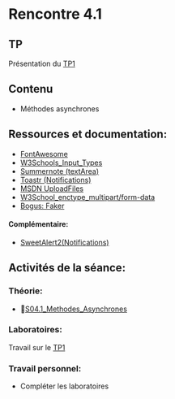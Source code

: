 # Rencontre 4.1

## TP
Présentation du [TP1](/tp/tp1)

## Contenu
- Méthodes asynchrones 

## Ressources et documentation: 
- [FontAwesome](https://fontawesome.com/)
- [W3Schools_Input_Types](https://www.w3schools.com/html/html_form_input_types.asp)
- [Summernote (textArea)](https://summernote.org/)
- [Toastr (Notifications)](https://codeseven.github.io/toastr/) 
- [MSDN UploadFiles](https://docs.microsoft.com/en-us/aspnet/core/mvc/models/file-uploads?view=aspnetcore-5.0) 
- [W3School_enctype_multipart/form-data](https://www.w3schools.com/tags/att_form_enctype.asp)
- [Bogus: Faker](https://github.com/bchavez/Bogus)

#### Complémentaire: 
- [SweetAlert2(Notifications)](https://sweetalert2.github.io/)

## Activités de la séance: 
### Théorie:  
- 🔗[S04.1_Methodes_Asynchrones](https://cegepedouardmontpetit-my.sharepoint.com/:p:/r/personal/valerie_turgeon_cegepmontpetit_ca/Documents/Site_3W6_Partage/04.1%20Asynchrones%20TP1/S04.1_Methodes_Asynchrones.pptx?d=w0f6e6609fd09461ebc775aef067062eb&csf=1&web=1&e=4fGvZP)

### Laboratoires: 
Travail sur le [TP1](/tp/tp1)

### Travail personnel: 
- Compléter les laboratoires
